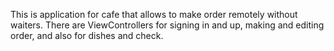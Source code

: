 This is application for cafe that allows to make order remotely without waiters.
There are ViewControllers for signing in and up, making and editing order, and also for dishes and check.
